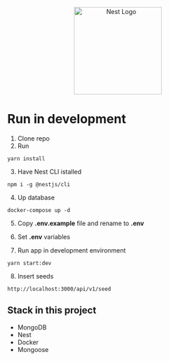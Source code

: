 <p align="center">
  <a href="http://nestjs.com/" target="blank"><img src="https://nestjs.com/img/logo-small.svg" width="200" alt="Nest Logo" /></a>
</p>

[circleci-image]: https://img.shields.io/circleci/build/github/nestjs/nest/master?token=abc123def456
[circleci-url]: https://circleci.com/gh/nestjs/nest

# Run in development

1. Clone repo
2. Run
```
yarn install
```

3. Have Nest CLI istalled
```
npm i -g @nestjs/cli
```

4. Up database
```
docker-compose up -d
```

5. Copy __.env.example__ file and rename to __.env__

6. Set __.env__ variables

7. Run app in development environment
```
yarn start:dev
```

8. Insert seeds
```
http://localhost:3000/api/v1/seed
```

## Stack in this project
* MongoDB
* Nest
* Docker
* Mongoose
